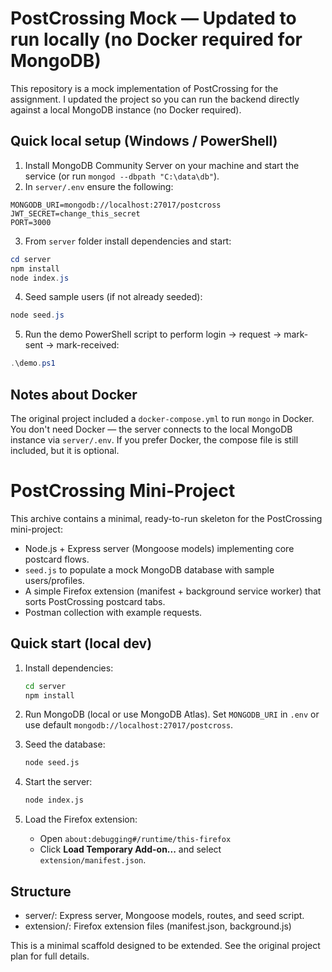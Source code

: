 
# PostCrossing Mock — Updated to run locally (no Docker required for MongoDB)

This repository is a mock implementation of PostCrossing for the assignment.
I updated the project so you can run the backend directly against a local MongoDB instance (no Docker required).

## Quick local setup (Windows / PowerShell)

1. Install MongoDB Community Server on your machine and start the service (or run `mongod --dbpath "C:\data\db"`).
2. In `server/.env` ensure the following:
```
MONGODB_URI=mongodb://localhost:27017/postcross
JWT_SECRET=change_this_secret
PORT=3000
```
3. From `server` folder install dependencies and start:
```powershell
cd server
npm install
node index.js
```
4. Seed sample users (if not already seeded):
```powershell
node seed.js
```
5. Run the demo PowerShell script to perform login → request → mark-sent → mark-received:
```powershell
.\demo.ps1
```

## Notes about Docker
The original project included a `docker-compose.yml` to run `mongo` in Docker. You don't need Docker — the server connects to the local MongoDB instance via `server/.env`. If you prefer Docker, the compose file is still included, but it is optional.


# PostCrossing Mini-Project

This archive contains a minimal, ready-to-run skeleton for the PostCrossing mini-project:
- Node.js + Express server (Mongoose models) implementing core postcard flows.
- `seed.js` to populate a mock MongoDB database with sample users/profiles.
- A simple Firefox extension (manifest + background service worker) that sorts PostCrossing postcard tabs.
- Postman collection with example requests.

## Quick start (local dev)

1. Install dependencies:
   ```bash
   cd server
   npm install
   ```

2. Run MongoDB (local or use MongoDB Atlas). Set `MONGODB_URI` in `.env` or use default `mongodb://localhost:27017/postcross`.

3. Seed the database:
   ```bash
   node seed.js
   ```

4. Start the server:
   ```bash
   node index.js
   ```

5. Load the Firefox extension:
   - Open `about:debugging#/runtime/this-firefox`
   - Click **Load Temporary Add-on...** and select `extension/manifest.json`.

## Structure

- server/: Express server, Mongoose models, routes, and seed script.
- extension/: Firefox extension files (manifest.json, background.js)

This is a minimal scaffold designed to be extended. See the original project plan for full details.
